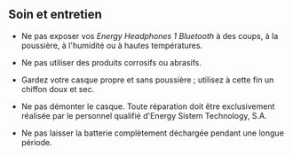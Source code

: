 ## Soin et entretien

* Ne pas exposer vos *Energy Headphones 1 Bluetooth* à des coups, à la poussière, à l'humidité ou à hautes températures.

* Ne pas utiliser des produits corrosifs ou abrasifs.

* Gardez votre casque propre et sans poussière ; utilisez à cette fin un chiffon doux et sec.

* Ne pas démonter le casque. Toute réparation doit être exclusivement réalisée par le personnel qualifié d'Energy Sistem Technology, S.A.

* Ne pas laisser la batterie complètement déchargée pendant une longue période.
